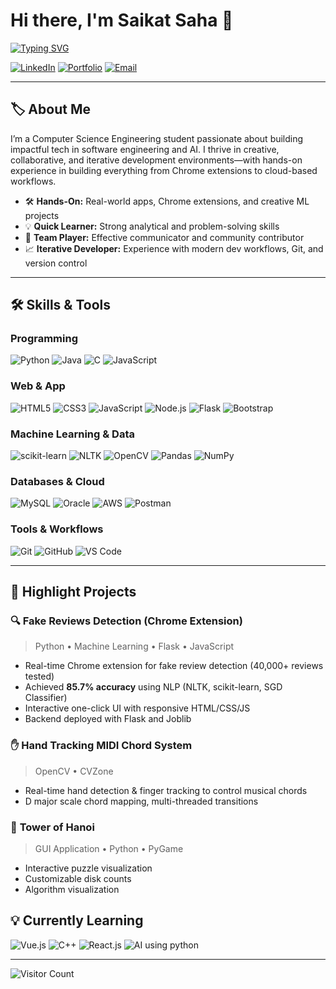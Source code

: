 # Hi there, I'm Saikat Saha 👋

<a href="https://git.io/typing-svg"><img src="https://readme-typing-svg.demolab.com?font=Fira+Code&weight=600&size=25&pause=100&color=2DE733&random=false&width=435&lines=Software+Developer;AI+%26+ML+Enthusiast;" alt="Typing SVG" /></a>

[![LinkedIn](https://img.shields.io/badge/LinkedIn-0077B5?style=for-the-badge&logo=linkedin&logoColor=white)](https://www.linkedin.com/in/saikat-saha-17b203252/)
[![Portfolio](https://img.shields.io/badge/Portfolio-FF4088?style=for-the-badge&logo=vercel&logoColor=white)](https://portfolio-website-nu-seven-24.vercel.app/)
[![Email](https://img.shields.io/badge/Email-D14836?style=for-the-badge&logo=gmail&logoColor=white)](mailto:saha.saikat8142061825@gmail.com)

---

## 🏷️ About Me

I’m a Computer Science Engineering student passionate about building impactful tech in software engineering and AI. I thrive in creative, collaborative, and iterative development environments—with hands-on experience in building everything from Chrome extensions to cloud-based workflows.

- 🛠️ **Hands-On:** Real-world apps, Chrome extensions, and creative ML projects
- 💡 **Quick Learner:** Strong analytical and problem-solving skills
- 👥 **Team Player:** Effective communicator and community contributor
- 📈 **Iterative Developer:** Experience with modern dev workflows, Git, and version control

---

## 🛠️ Skills & Tools

### **Programming**
![Python](https://img.shields.io/badge/Python-3776AB?style=for-the-badge&logo=python&logoColor=white) ![Java](https://img.shields.io/badge/Java-007396?style=for-the-badge&logo=java&logoColor=white) ![C](https://img.shields.io/badge/C-A8B9CC?style=for-the-badge&logo=c&logoColor=white) ![JavaScript](https://img.shields.io/badge/JavaScript-F7DF1E?style=for-the-badge&logo=javascript&logoColor=black)

### **Web & App**
![HTML5](https://img.shields.io/badge/HTML5-E34F26?style=for-the-badge&logo=html5&logoColor=white) ![CSS3](https://img.shields.io/badge/CSS3-1572B6?style=for-the-badge&logo=css3&logoColor=white) ![JavaScript](https://img.shields.io/badge/JavaScript-F7DF1E?style=for-the-badge&logo=javascript&logoColor=black) ![Node.js](https://img.shields.io/badge/Node.js-339933?style=for-the-badge&logo=node.js&logoColor=white) ![Flask](https://img.shields.io/badge/Flask-000000?style=for-the-badge&logo=flask&logoColor=white) ![Bootstrap](https://img.shields.io/badge/Bootstrap-7952B3?style=for-the-badge&logo=bootstrap&logoColor=white)

### **Machine Learning & Data**
![scikit-learn](https://img.shields.io/badge/scikit--learn-F7931E?style=for-the-badge&logo=scikit-learn&logoColor=white) ![NLTK](https://img.shields.io/badge/NLTK-27A88D?style=for-the-badge&logo=python&logoColor=white) ![OpenCV](https://img.shields.io/badge/OpenCV-5C3EE8?style=for-the-badge&logo=opencv&logoColor=white) ![Pandas](https://img.shields.io/badge/Pandas-150458?style=for-the-badge&logo=pandas&logoColor=white) ![NumPy](https://img.shields.io/badge/NumPy-013243?style=for-the-badge&logo=numpy&logoColor=white)

### **Databases & Cloud**
![MySQL](https://img.shields.io/badge/MySQL-4479A1?style=for-the-badge&logo=mysql&logoColor=white) ![Oracle](https://img.shields.io/badge/Oracle-F80000?style=for-the-badge&logo=oracle&logoColor=white) ![AWS](https://img.shields.io/badge/AWS-232F3E?style=for-the-badge&logo=amazon-aws&logoColor=white) ![Postman](https://img.shields.io/badge/Postman-FF6C37?style=for-the-badge&logo=postman&logoColor=white)

### **Tools & Workflows**
![Git](https://img.shields.io/badge/Git-F05032?style=for-the-badge&logo=git&logoColor=white) ![GitHub](https://img.shields.io/badge/GitHub-181717?style=for-the-badge&logo=github&logoColor=white) ![VS Code](https://img.shields.io/badge/VS_Code-007ACC?style=for-the-badge&logo=visual-studio-code&logoColor=white)

---

## 🚀 Highlight Projects

### 🔍 **Fake Reviews Detection (Chrome Extension)**
> Python • Machine Learning • Flask • JavaScript  
- Real-time Chrome extension for fake review detection (40,000+ reviews tested)
- Achieved **85.7% accuracy** using NLP (NLTK, scikit-learn, SGD Classifier)
- Interactive one-click UI with responsive HTML/CSS/JS
- Backend deployed with Flask and Joblib

### ✋ **Hand Tracking MIDI Chord System**
> OpenCV • CVZone  
- Real-time hand detection & finger tracking to control musical chords
- D major scale chord mapping, multi-threaded transitions

### 🗼 **Tower of Hanoi**
> GUI Application • Python • PyGame
- Interactive puzzle visualization
- Customizable disk counts
- Algorithm visualization

## 💡 Currently Learning

![Vue.js](https://img.shields.io/badge/Vue.js-4FC08D?style=for-the-badge&logo=vuedotjs&logoColor=white) ![C++](https://img.shields.io/badge/C++-00599C?style=for-the-badge&logo=c%2B%2B&logoColor=white) ![React.js](https://img.shields.io/badge/React.js-61DAFB?style=for-the-badge&logo=react&logoColor=black) ![AI using python](https://img.shields.io/badge/AI_using_python-FF6F00?style=for-the-badge&logo=scikitlearn&logoColor=white)

---

![Visitor Count](https://visitor-badge.laobi.icu/badge?page_id=Necrosis404.Necrosis404)
